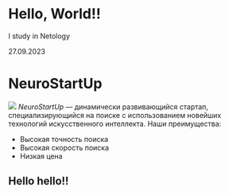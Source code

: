 # Hello, World!!

I study in Netology

27.09.2023

# NeuroStartUp
![](https://netology-code.github.io/git-homeworks/introduction/assets/logo.png)
*NeuroStartUp* — динамически развивающийся стартап, специализирующийся на поиске с использованием новейших технологий искусственного интеллекта.
Наши преимущества:
* Высокая точность поиска
* Высокая скорость поиска
* Низкая цена

## Hello hello!!
